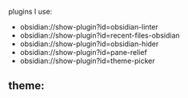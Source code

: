 plugins I use:
- obsidian://show-plugin?id=obsidian-linter
- obsidian://show-plugin?id=recent-files-obsidian
- obsidian://show-plugin?id=obsidian-hider
- obsidian://show-plugin?id=pane-relief
- obsidian://show-plugin?id=theme-picker

theme:
- 